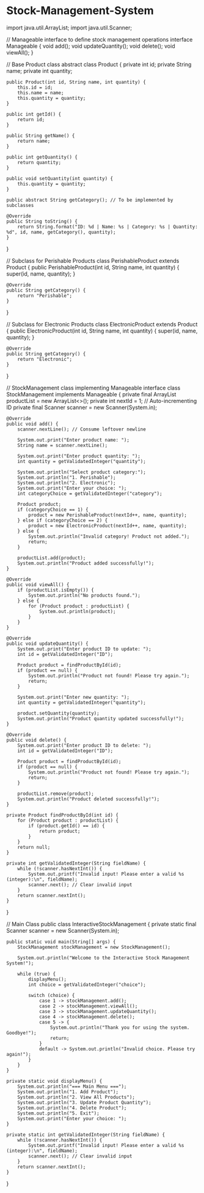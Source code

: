 # Stock-Management-System

import java.util.ArrayList;
import java.util.Scanner;

// Manageable interface to define stock management operations
interface Manageable {
    void add();
    void updateQuantity();
    void delete();
    void viewAll();
}

// Base Product class
abstract class Product {
    private int id;
    private String name;
    private int quantity;

    public Product(int id, String name, int quantity) {
        this.id = id;
        this.name = name;
        this.quantity = quantity;
    }

    public int getId() {
        return id;
    }

    public String getName() {
        return name;
    }

    public int getQuantity() {
        return quantity;
    }

    public void setQuantity(int quantity) {
        this.quantity = quantity;
    }

    public abstract String getCategory(); // To be implemented by subclasses

    @Override
    public String toString() {
        return String.format("ID: %d | Name: %s | Category: %s | Quantity: %d", id, name, getCategory(), quantity);
    }
}

// Subclass for Perishable Products
class PerishableProduct extends Product {
    public PerishableProduct(int id, String name, int quantity) {
        super(id, name, quantity);
    }

    @Override
    public String getCategory() {
        return "Perishable";
    }
}

// Subclass for Electronic Products
class ElectronicProduct extends Product {
    public ElectronicProduct(int id, String name, int quantity) {
        super(id, name, quantity);
    }

    @Override
    public String getCategory() {
        return "Electronic";
    }
}

// StockManagement class implementing Manageable interface
class StockManagement implements Manageable {
    private final ArrayList<Product> productList = new ArrayList<>();
    private int nextId = 1; // Auto-incrementing ID
    private final Scanner scanner = new Scanner(System.in);

    @Override
    public void add() {
        scanner.nextLine(); // Consume leftover newline

        System.out.print("Enter product name: ");
        String name = scanner.nextLine();

        System.out.print("Enter product quantity: ");
        int quantity = getValidatedInteger("quantity");

        System.out.println("Select product category:");
        System.out.println("1. Perishable");
        System.out.println("2. Electronic");
        System.out.print("Enter your choice: ");
        int categoryChoice = getValidatedInteger("category");

        Product product;
        if (categoryChoice == 1) {
            product = new PerishableProduct(nextId++, name, quantity);
        } else if (categoryChoice == 2) {
            product = new ElectronicProduct(nextId++, name, quantity);
        } else {
            System.out.println("Invalid category! Product not added.");
            return;
        }

        productList.add(product);
        System.out.println("Product added successfully!");
    }

    @Override
    public void viewAll() {
        if (productList.isEmpty()) {
            System.out.println("No products found.");
        } else {
            for (Product product : productList) {
                System.out.println(product);
            }
        }
    }

    @Override
    public void updateQuantity() {
        System.out.print("Enter product ID to update: ");
        int id = getValidatedInteger("ID");

        Product product = findProductById(id);
        if (product == null) {
            System.out.println("Product not found! Please try again.");
            return;
        }

        System.out.print("Enter new quantity: ");
        int quantity = getValidatedInteger("quantity");

        product.setQuantity(quantity);
        System.out.println("Product quantity updated successfully!");
    }

    @Override
    public void delete() {
        System.out.print("Enter product ID to delete: ");
        int id = getValidatedInteger("ID");

        Product product = findProductById(id);
        if (product == null) {
            System.out.println("Product not found! Please try again.");
            return;
        }

        productList.remove(product);
        System.out.println("Product deleted successfully!");
    }

    private Product findProductById(int id) {
        for (Product product : productList) {
            if (product.getId() == id) {
                return product;
            }
        }
        return null;
    }

    private int getValidatedInteger(String fieldName) {
        while (!scanner.hasNextInt()) {
            System.out.printf("Invalid input! Please enter a valid %s (integer):\n", fieldName);
            scanner.next(); // Clear invalid input
        }
        return scanner.nextInt();
    }
}

// Main Class
public class InteractiveStockManagement {
    private static final Scanner scanner = new Scanner(System.in);

    public static void main(String[] args) {
        StockManagement stockManagement = new StockManagement();

        System.out.println("Welcome to the Interactive Stock Management System!");

        while (true) {
            displayMenu();
            int choice = getValidatedInteger("choice");

            switch (choice) {
                case 1 -> stockManagement.add();
                case 2 -> stockManagement.viewAll();
                case 3 -> stockManagement.updateQuantity();
                case 4 -> stockManagement.delete();
                case 5 -> {
                    System.out.println("Thank you for using the system. Goodbye!");
                    return;
                }
                default -> System.out.println("Invalid choice. Please try again!");
            }
        }
    }

    private static void displayMenu() {
        System.out.println("=== Main Menu ===");
        System.out.println("1. Add Product");
        System.out.println("2. View All Products");
        System.out.println("3. Update Product Quantity");
        System.out.println("4. Delete Product");
        System.out.println("5. Exit");
        System.out.print("Enter your choice: ");
    }

    private static int getValidatedInteger(String fieldName) {
        while (!scanner.hasNextInt()) {
            System.out.printf("Invalid input! Please enter a valid %s (integer):\n", fieldName);
            scanner.next(); // Clear invalid input
        }
        return scanner.nextInt();
    }
}
